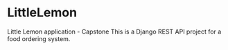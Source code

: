 # LittleLemon
Little Lemon application - Capstone
This is a Django REST API project for a food ordering system.
